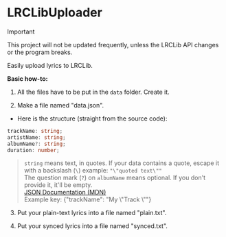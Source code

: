 # LRCLibUploader

> [!IMPORTANT]
> This project will not be updated frequently, unless the LRCLib API changes or the program breaks.

Easily upload lyrics to LRCLib.

**Basic how-to:**

1. All the files have to be put in the `data` folder. Create it.  

2. Make a file named "data.json".  

- Here is the structure (straight from the source code):

```ts
trackName: string;
artistName: string;
albumName?: string;
duration: number;
```

>`string` means text, in quotes. If your data contains a quote, escape it with a backslash (`\`)
example: `"\"quoted text\""`  
The question mark (`?`) on `albumName` means optional. If you don't provide it, it'll be empty.  
[JSON Documentation (MDN)](https://developer.mozilla.org/en-US/docs/Learn/JavaScript/Objects/JSON)  
Example key: {"trackName": "My \\"Track \\""}  

3. Put your plain-text lyrics into  a file named "plain.txt".  

4. Put your synced lyrics into a file named "synced.txt".  
